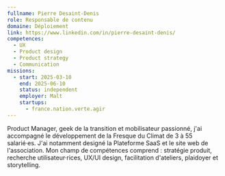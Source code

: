 ```yaml
---
fullname: Pierre Desaint-Denis
role: Responsable de contenu
domaine: Déploiement
link: https://www.linkedin.com/in/pierre-desaint-denis/
competences:
  - UX
  - Product design
  - Product strategy
  - Communication
missions:
  - start: 2025-03-10
    end: 2025-06-10
    status: independent
    employer: Malt
    startups:
      - france.nation.verte.agir
---
```

Product Manager, geek de la transition et mobilisateur passionné, j'ai accompagné le développement de la Fresque du Climat de 3 à 55 salarié·es. J'ai notamment designé la Plateforme SaaS et le site web de l'association. Mon champ de compétences comprend : stratégie produit, recherche utilisateur·rices, UX/UI design, facilitation d'ateliers, plaidoyer et storytelling.